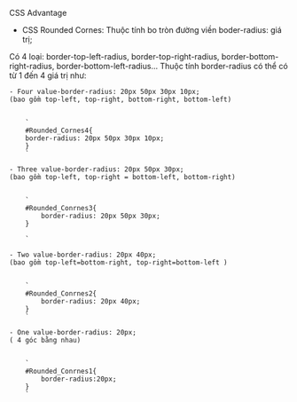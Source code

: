 CSS Advantage
- CSS Rounded Cornes: Thuộc tính bo tròn đường viền
boder-radius: giá trị;

Có 4 loại: border-top-left-radius, border-top-right-radius, border-bottom-right-radius, border-bottom-left-radius...
Thuộc tính border-radius có thể có từ 1 đến 4 giá trị như:

    - Four value-border-radius: 20px 50px 30px 10px;
    (bao gồm top-left, top-right, bottom-right, bottom-left)


        `
        #Rounded_Cornes4{
        border-radius: 20px 50px 30px 10px;
        }
        `

    - Three value-border-radius: 20px 50px 30px;
    (bao gồm top-left, top-right = bottom-left, bottom-right) 


        `
        #Rounded_Conrnes3{
            border-radius: 20px 50px 30px;
        }
        
        `

    - Two value-border-radius: 20px 40px;
    (bao gồm top-left=bottom-right, top-right=bottom-left )


        `
        #Rounded_Conrnes2{
            border-radius: 20px 40px;
        }
        `

    - One value-border-radius: 20px;
    ( 4 góc bằng nhau)


        `
        #Rounded_Conrnes1{
            border-radius:20px;
        }
        `